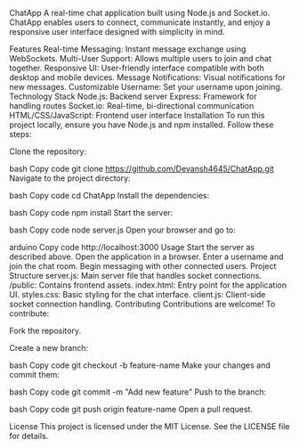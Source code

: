 ChatApp
A real-time chat application built using Node.js and Socket.io. ChatApp enables users to connect, communicate instantly, and enjoy a responsive user interface designed with simplicity in mind.

Features
Real-time Messaging: Instant message exchange using WebSockets.
Multi-User Support: Allows multiple users to join and chat together.
Responsive UI: User-friendly interface compatible with both desktop and mobile devices.
Message Notifications: Visual notifications for new messages.
Customizable Username: Set your username upon joining.
Technology Stack
Node.js: Backend server
Express: Framework for handling routes
Socket.io: Real-time, bi-directional communication
HTML/CSS/JavaScript: Frontend user interface
Installation
To run this project locally, ensure you have Node.js and npm installed. Follow these steps:

Clone the repository:

bash
Copy code
git clone https://github.com/Devansh4645/ChatApp.git
Navigate to the project directory:

bash
Copy code
cd ChatApp
Install the dependencies:

bash
Copy code
npm install
Start the server:

bash
Copy code
node server.js
Open your browser and go to:

arduino
Copy code
http://localhost:3000
Usage
Start the server as described above.
Open the application in a browser.
Enter a username and join the chat room.
Begin messaging with other connected users.
Project Structure
server.js: Main server file that handles socket connections.
/public: Contains frontend assets.
index.html: Entry point for the application UI.
styles.css: Basic styling for the chat interface.
client.js: Client-side socket connection handling.
Contributing
Contributions are welcome! To contribute:

Fork the repository.

Create a new branch:

bash
Copy code
git checkout -b feature-name
Make your changes and commit them:

bash
Copy code
git commit -m "Add new feature"
Push to the branch:

bash
Copy code
git push origin feature-name
Open a pull request.

License
This project is licensed under the MIT License. See the LICENSE file for details.

